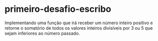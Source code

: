 # primeiro-desafio-escribo
Implementando uma função que irá receber um número inteiro positivo e retorne o somatório de todos os valores inteiros divisíveis por 3 ou 5 que sejam inferiores ao número passado.
